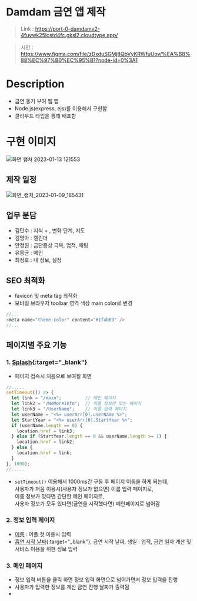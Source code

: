 # Damdam 금연 앱 제작
> Link : https://port-0-damdamv2-4fuvwk25lcstd4fc.gksl2.cloudtype.app/

> 시안 : https://www.figma.com/file/zDxduSGMj8QbVyKRWfuUov/%EA%B8%88%EC%97%B0%EC%95%B1?node-id=0%3A1

# Description
- 금연 동기 부여 웹 앱
- Node.js(express, ejs)를 이용해서 구현함
- 클라우드 타입을 통해 배포함

# 구현 이미지 
![화면 캡처 2023-01-13 121553](https://user-images.githubusercontent.com/103430498/212229183-4ab12a5c-d78c-4a5f-a18f-12a621b6b070.png)

## 제작 일정
![화면_캡처_2023-01-09_165431](https://user-images.githubusercontent.com/103430498/211432717-74ccbc91-0f07-4abd-8fba-7d24654256f9.png)

## 업무 분담
- 김민수 : 지식 + , 변화 단계, 지도
- 김명아 : 캘린더
- 안정원 : 금단증상 극복, 업적, 채팅
- 유동균 : 메인
- 최정호 : 내 정보, 설정

## SEO 최적화
- favicon 및 meta tag 최적화
- 모바일 브라우저 toolbar 영역 색상 main color로 변경
```javascript
//...
<meta name="theme-color" content="#1fab89" />
//...
```

## 페이지별 주요 기능

### 1. [Splash](https://port-0-damdamv2-4fuvwk25lcstd4fc.gksl2.cloudtype.app/){:target="_blank"}
- 페이지 접속시 처음으로 보여질 화면
```javascript
//.....
setTimeout(() => {
  let link = "/main";         // 메인 페이지
  let link2 = "/NoMoreInfo";  // 이름 정보만 있는 페이지
  let link3 = "/UserName";    // 이름 입력 페이지
  let userName = "<%= userArr[0].userName %>";
  let StartYear = "<%= userArr[0].StartYear %>";
  if (userName.length == 0) {
    location.href = link3;
  } else if (StartYear.length == 0 && userName.length >= 1) {
    location.href = link2;
  } else {
    location.href = link;
  }
}, 1000);
//.....
```
- `setTimeout()` 이용해서 1000ms간 구동 후 페이지 이동을 하게 되는데, <br>
  사용자가 처음 이용시(사용자 정보가 없으면) 이름 입력 페이지로, <br>
  이름 정보가 있다면 간단한 메인 페이지로, <br>
  사용자 정보가 모두 있다면(금연을 시작했다면) 메인페이지로 넘어감<br>

### 2. 정보 입력 페이지
- [이름](https://port-0-damdamv2-4fuvwk25lcstd4fc.gksl2.cloudtype.app/UserName) : 어플 첫 이용시 입력
- [흡연 시작 날짜](https://port-0-damdamv2-4fuvwk25lcstd4fc.gksl2.cloudtype.app/StartDate){:target="_blank"}, 금연 시작 날짜, 생일 : 업적, 금연 일자 계산 및 서비스 이용을 위한 정보 입력

### 3. 메인 페이지
- 정보 입력 버튼을 클릭 하면 정보 입력 화면으로 넘어가면서 정보 입력을 진행
- 사용자가 입력한 정보를 계산 금연 진행 날짜가 출력됨
- 
